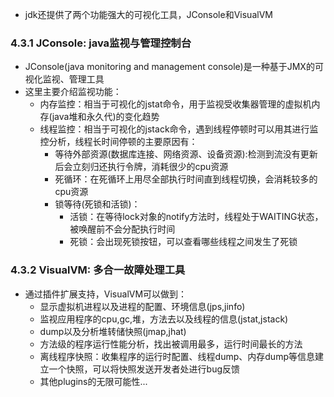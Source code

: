 + jdk还提供了两个功能强大的可视化工具，JConsole和VisualVM

### 4.3.1 JConsole: java监视与管理控制台

+ JConsole(java monitoring and management console)是一种基于JMX的可视化监视、管理工具
+ 这里主要介绍监视功能：
  + 内存监控：相当于可视化的jstat命令，用于监视受收集器管理的虚拟机内存(java堆和永久代)的变化趋势
  + 线程监控：相当于可视化的jstack命令，遇到线程停顿时可以用其进行监控分析，线程长时间停顿的主要原因有：
    + 等待外部资源(数据库连接、网络资源、设备资源):检测到流没有更新后会立刻归还执行令牌，消耗很少的cpu资源
    + 死循环：在死循环上用尽全部执行时间直到线程切换，会消耗较多的cpu资源
    + 锁等待(死锁和活锁)：
      + 活锁：在等待lock对象的notify方法时，线程处于WAITING状态，被唤醒前不会分配执行时间
      + 死锁：会出现死锁按钮，可以查看哪些线程之间发生了死锁

### 4.3.2 VisualVM: 多合一故障处理工具

+ 通过插件扩展支持，VisualVM可以做到：
  + 显示虚拟机进程以及进程的配置、环境信息(jps,jinfo)
  + 监视应用程序的cpu,gc,堆，方法去以及线程的信息(jstat,jstack)
  + dump以及分析堆转储快照(jmap,jhat)
  + 方法级的程序运行性能分析，找出被调用最多，运行时间最长的方法
  + 离线程序快照：收集程序的运行时配置、线程dump、内存dump等信息建立一个快照，可以将快照发送开发者处进行bug反馈
  + 其他plugins的无限可能性...
